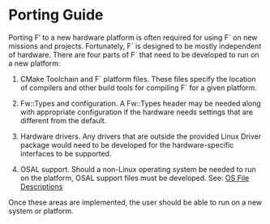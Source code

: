 # Porting Guide

Porting F′ to a new hardware platform is often required for using F´ on
new missions and projects. Fortunately, F´ is designed to be mostly
independent of hardware. There are four parts of F´ that need to be
developed to run on a new platform:

1.  CMake Toolchain and F´ platform files. These files specify the
    location of compilers and other build tools for compiling F´ for a
    given platform.

2.  Fw::Types and configuration. A Fw::Types header may be needed along with appropriate configuration if the hardware needs settings that are different from the default.

3.  Hardware drivers. Any drivers that are outside the provided Linux
    Driver package would need to be developed for the hardware-specific
    interfaces to be supported.

4.  OSAL support. Should a non-Linux operating system be needed to run
    on the platform, OSAL support files must be developed. See: [OS File Descriptions](./os-docs.md)

Once these areas are implemented, the user should be able to run on a new system or platform.